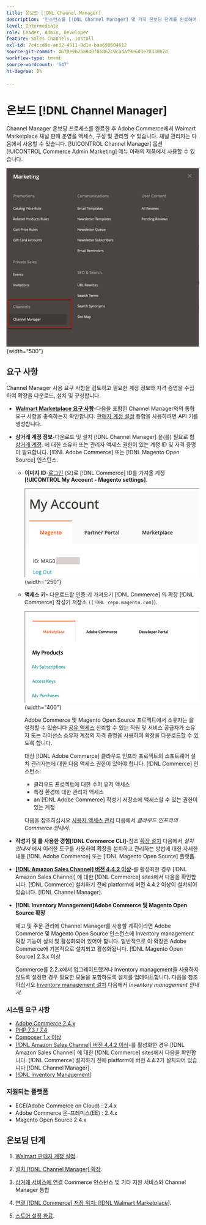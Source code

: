 ```yaml
---
title: 온보드 [!DNL Channel Manager]
description: '인스턴스를 [!DNL Channel Manager] 몇 가지 온보딩 단계를 완료하여 서비스를 제공합니다.'
level: Intermediate
role: Leader, Admin, Developer
feature: Sales Channels, Install
exl-id: 7c4ccd9e-ae32-4511-8d1e-baa690604612
source-git-commit: 4670e9b25a840f86862c9cadaf9e6d3e70330b7d
workflow-type: tm+mt
source-wordcount: '547'
ht-degree: 0%

---
```



# 온보드 [!DNL Channel Manager]

Channel Manager 온보딩 프로세스를 완료한 후 Adobe Commerce에서 Walmart Marketplace 채널 판매 운영을 액세스, 구성 및 관리할 수 있습니다. 채널 관리자는 다음에서 사용할 수 있습니다. [!UICONTROL Channel Manager] 옵션 [!UICONTROL Commerce Admin Marketing] 메뉴 아래의 제품에서 사용할 수 있습니다.

![[!DNL Channel Manager] 관리자 보기의 옵션](assets/channel-manager-admin-view.png){width="500"}

## 요구 사항

Channel Manager 사용 요구 사항을 검토하고 필요한 계정 정보와 자격 증명을 수집하여 확장을 다운로드, 설치 및 구성합니다.

- **[Walmart Marketplace 요구 사항](walmart-requirements.md)**-다음을 포함한 Channel Manager와의 통합 요구 사항을 충족하는지 확인합니다. [판매자 계정 설정](https://sellerhelp.walmart.com/seller/s/guide?article=000008219) 통합을 사용하려면 API 키를 생성합니다.

- **상거래 계정 정보**-다운로드 및 설치 [!DNL Channel Manager] 을(를) 필요로 함 [상거래 계정](https://experienceleague.adobe.com/docs/commerce-admin/start/commerce-account/commerce-account-create.html). 에 대한 소유자 또는 관리자 액세스 권한이 있는 계정 ID 및 자격 증명이 필요합니다. [!DNL Adobe Commerce] 또는 [!DNL Magento Open Source] 인스턴스.

   - **이미지 ID**-[로그인](https://account.magento.com/customer/account/login/) (으)로 [!DNL Commerce] ID를 가져올 계정 **[!UICONTROL My Account - Magento settings]**.

     ![[!DNL MAGEID] 날짜 [!DNL Commerce] 계정 설정](assets/mageid-my-commerce-account.png){width="250"}

   - **액세스 키-** 다운로드할 인증 키 가져오기 [!DNL Commerce] 의 확장 [!DNL Commerce] 작성기 저장소 `([!DNL repo.magento.com]`).

     ![[!UICONTROL Commerce Marketplace access keys]](assets/commerce-marketplace-access-keys.png){width="400"}

     Adobe Commerce 및 Magento Open Source 프로젝트에서 소유자는 을 설정할 수 있습니다 [공유 액세스](https://experienceleague.adobe.com/docs/commerce-admin/start/commerce-account/commerce-account-share.html) 신뢰할 수 있는 직원 및 서비스 공급자가 소유자 또는 라이선스 소유자 계정의 자격 증명을 사용하여 확장을 다운로드할 수 있도록 합니다.

     대상 [!DNL Adobe Commerce] 클라우드 인프라 프로젝트의 소프트웨어 설치 관리자는에 대한 다음 액세스 권한이 있어야 합니다. [!DNL Commerce] 인스턴스:

      - 클라우드 프로젝트에 대한 수퍼 유저 액세스
      - 특정 환경에 대한 관리자 액세스
      - an [!DNL Adobe Commerce] 작성기 저장소에 액세스할 수 있는 권한이 있는 계정

     다음을 참조하십시오 [사용자 액세스 관리](https://experienceleague.adobe.com/docs/commerce-cloud-service/user-guide/project/user-access.html) 다음에서 *클라우드 인프라의 Commerce 안내서*.

- **작성기 및 를 사용한 경험[!DNL Commerce CLI]**-참조 [확장 설치](https://experienceleague.adobe.com/docs/commerce-operations/installation-guide/tutorials/extensions.html) 다음에서 *설치 안내서* 에서 이러한 도구를 사용하여 확장을 설치하고 관리하는 방법에 대한 자세한 내용 [!DNL Adobe Commerce] 또는 [!DNL Magento Open Source] 플랫폼.

- **[[!DNL Amazon Sales Channel] 버전 4.4.2 이상](https://experienceleague.adobe.com/docs/commerce-channels/amazon/release-notes.html)**-를 활성화한 경우 [!DNL Amazon Sales Channel] 에 대한 [!DNL Commerce] sites에서 다음을 확인합니다. [!DNL Commerce] 설치하기 전에 platform에 버전 4.4.2 이상이 설치되어 있습니다. [!DNL Channel Manager].

- **[!DNL Inventory Management]Adobe Commerce 및 Magento Open Source 확장**

  재고 및 주문 관리에 Channel Manager를 사용할 계획이라면 Adobe Commerce 및 Magento Open Source 인스턴스에 Inventory management 확장 기능이 설치 및 활성화되어 있어야 합니다. 일반적으로 이 확장은 Adobe Commerce에 기본적으로 설치되고 활성화됩니다. [!DNL Magento Open Source] 2.3.x 이상

  Commerce를 2.2.x에서 업그레이드했거나 Inventory management을 사용하지 않도록 설정한 경우 필요한 모듈을 포함하도록 설치를 업데이트합니다. 다음을 참조하십시오 [Inventory management 설치](https://experienceleague.adobe.com/docs/commerce-admin/inventory/get-started/install-update.html) 다음에서 *Inventory management 안내서*.

### 시스템 요구 사항

- [Adobe Commerce 2.4.x](https://experienceleague.adobe.com/docs/commerce-operations/release/versions.html)
- [PHP 7.3 / 7.4](https://experienceleague.adobe.com/docs/commerce-operations/installation-guide/prerequisites/php-settings.html)
- [Composer 1.x 이상](https://experienceleague.adobe.com/docs/commerce-cloud-service/user-guide/develop/overview.html)
- [[!DNL Amazon Sales Channel] 버전 4.4.2 이상](https://experienceleague.adobe.com/docs/commerce-channels/amazon/release-notes.html)-를 활성화한 경우 [!DNL Amazon Sales Channel] 에 대한 [!DNL Commerce] sites에서 다음을 확인합니다. [!DNL Commerce] 설치하기 전에 platform에 버전 4.4.2가 설치되어 있습니다 [!DNL Channel Manager].
- [[!DNL Inventory Management]](https://experienceleague.adobe.com/docs/commerce-admin/inventory/get-started/install-update.html)

### 지원되는 플랫폼

- ECE(Adobe Commerce on Cloud) : 2.4.x
- Adobe Commerce 온-프레미스(EE) : 2.4.x
- Magento Open Source 2.4.x

## 온보딩 단계

1. [Walmart 판매자 계정 설정](https://seller.walmart.com/signup?q=&amp;origin=solution_provider&amp;src=0014M00001zivMp).

1. [설치 [!DNL Channel Manager] 확장](install.md).

1. [상거래 서비스에 연결](connect.md) Commerce 인스턴스 및 기타 지원 서비스와 Channel Manager 통합

1. [연결 [!DNL Commerce] 저장 위치: [!DNL Walmart Marketplace]](connect-marketplace.md).

1. [스토어 설정 완료](complete-sales-channel-store-setup.md).
